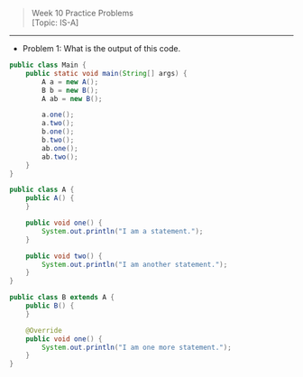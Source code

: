 > Week 10 Practice Problems<br>[Topic: IS-A]

<hr>

- Problem 1: What is the output of this code.

```java
public class Main {
    public static void main(String[] args) {
        A a = new A();
        B b = new B();
        A ab = new B();

        a.one();
        a.two();
        b.one();
        b.two();
        ab.one();
        ab.two();
    }
}

public class A {
    public A() {
    }

    public void one() {
        System.out.println("I am a statement.");
    }

    public void two() {
        System.out.println("I am another statement.");
    }
}

public class B extends A {
    public B() {
    }

    @Override
    public void one() {
        System.out.println("I am one more statement.");
    }
}
```